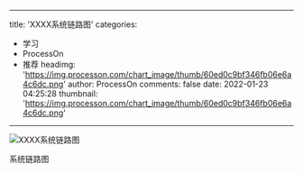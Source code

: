 
---
title: 'XXXX系统链路图'
categories: 
 - 学习
 - ProcessOn
 - 推荐
headimg: 'https://img.processon.com/chart_image/thumb/60ed0c9bf346fb06e6a4c6dc.png'
author: ProcessOn
comments: false
date: 2022-01-23 04:25:28
thumbnail: 'https://img.processon.com/chart_image/thumb/60ed0c9bf346fb06e6a4c6dc.png'
---

<div>   
<img class="thumb" alt="XXXX系统链路图" src="https://img.processon.com/chart_image/thumb/60ed0c9bf346fb06e6a4c6dc.png" referrerpolicy="no-referrer">
<p>系统链路图</p>  
</div>
            